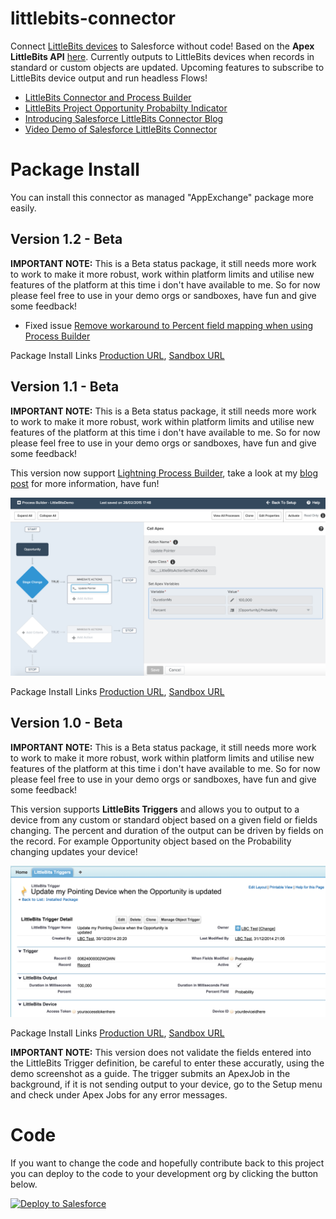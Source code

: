 littlebits-connector
====================

Connect [LittleBits devices](http://littlebits.cc/cloud) to Salesforce without code! Based on the **Apex LittleBits API** [here](https://github.com/afawcett/apex-littlebitsapi). Currently outputs to LittleBits devices when records in standard or custom objects are updated. Upcoming features to subscribe to LittleBits device output and run headless Flows!

- [LittleBits Connector and Process Builder](http://andyinthecloud.com/2015/01/31/controlling-internet-devices-via-lightning-process-builder/)
- [LittleBits Project Opportunity Probabilty Indicator](http://littlebits.cc/projects/salesforce-littlebits-connector-opportunity-probability-indicator)
- [Introducing Salesforce LittleBits Connector Blog](http://andyinthecloud.com/2015/01/02/introducing-the-littlebits-connector-for-salesforce/)
- [Video Demo of Salesforce LittleBits Connector](https://www.youtube.com/watch?v=wFlkhZk6Yo8&feature=youtu.be)

Package Install
===============

You can install this connector as managed "AppExchange" package more easily.

Version 1.2 - Beta
------------------

**IMPORTANT NOTE:** This is a Beta status package, it still needs more work to work to make it more robust, work within platform limits and utilise new features of the platform at this time i don't have available to me. So for now please feel free to use in your demo orgs or sandboxes, have fun and give some feedback!

- Fixed issue [Remove workaround to Percent field mapping when using Process Builder](https://github.com/afawcett/littlebits-connector/issues/6)

Package Install Links [Production URL](https://login.salesforce.com/packaging/installPackage.apexp?p0=04t240000004uUq), [Sandbox URL](https://test.salesforce.com/packaging/installPackage.apexp?p0=04t240000004uUq)


Version 1.1 - Beta
------------------

**IMPORTANT NOTE:** This is a Beta status package, it still needs more work to work to make it more robust, work within platform limits and utilise new features of the platform at this time i don't have available to me. So for now please feel free to use in your demo orgs or sandboxes, have fun and give some feedback!

This version now support [Lightning Process Builder](https://help.salesforce.com/HTViewHelpDoc?id=process_overview.htm), take a look at my [blog post](http://andyinthecloud.com/2015/01/31/controlling-internet-devices-via-lightning-process-builder/) for more information, have fun!

![LittleBitsProcessBuilder](https://raw.githubusercontent.com/afawcett/littlebits-connector/master/images/LittleBitsProcessBuilder.png)

Package Install Links [Production URL](https://login.salesforce.com/packaging/installPackage.apexp?p0=04t240000004tdG), [Sandbox URL](https://test.salesforce.com/packaging/installPackage.apexp?p0=04t240000004tdG)

Version 1.0 - Beta
------------------

**IMPORTANT NOTE:** This is a Beta status package, it still needs more work to work to make it more robust, work within platform limits and utilise new features of the platform at this time i don't have available to me. So for now please feel free to use in your demo orgs or sandboxes, have fun and give some feedback!

This version supports **LittleBits Triggers** and allows you to output to a device from any custom or standard object based on a given field or fields changing. The percent and duration of the output can be driven by fields on the record. For example Opportunity object based on the Probability changing updates your device!

![LittleBitsTrigger](https://raw.githubusercontent.com/afawcett/littlebits-connector/master/images/LittleBitsTrigger.png)

Package Install Links [Production URL](https://login.salesforce.com/packaging/installPackage.apexp?p0=04t240000004kmO), [Sandbox URL](https://test.salesforce.com/packaging/installPackage.apexp?p0=04t240000004kmO)

**IMPORTANT NOTE:** This version does not validate the fields entered into the LittleBits Trigger definition, be careful to enter these accuratly, using the demo screenshot as a guide. The trigger submits an ApexJob in the background, if it is not sending output to your device, go to the Setup menu and check under Apex Jobs for any error messages.

Code
====

If you want to change the code and hopefully contribute back to this project you can deploy to the code to your development org by clicking the button below.

<a href="https://githubsfdeploy.herokuapp.com?owner=afawcett&repo=littlebits-connector">
  <img alt="Deploy to Salesforce"
       src="https://raw.githubusercontent.com/afawcett/githubsfdeploy/master/src/main/webapp/resources/img/deploy.png">
</a>
